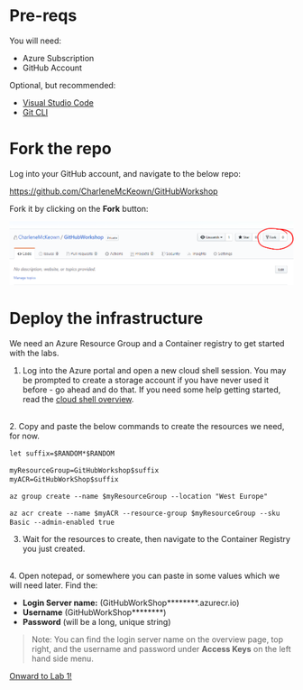 # Pre-reqs

You will need: 

* Azure Subscription
* GitHub Account

Optional, but recommended:

* [Visual Studio Code](https://code.visualstudio.com/)
* [Git CLI](https://git-scm.com/downloads)

# Fork the repo

Log into your GitHub account, and navigate to the below repo:

https://github.com/CharleneMcKeown/GitHubWorkshop

Fork it by clicking on the **Fork** button:

<img src="imgs/ForkIt.PNG">


# Deploy the infrastructure

We need an Azure Resource Group and a Container registry to get started with the labs. 

1. Log into the Azure portal and open a new cloud shell session. You may be prompted to create a storage account if you have never used it before - go ahead and do that. If you need some help getting started, read the [cloud shell overview](https://docs.microsoft.com/en-us/azure/cloud-shell/overview).
<br>
2. Copy and paste the below commands to create the resources we need, for now. 

```
let suffix=$RANDOM*$RANDOM
```
```
myResourceGroup=GitHubWorkshop$suffix
myACR=GitHubWorkShop$suffix
```

```
az group create --name $myResourceGroup --location "West Europe"
```

```
az acr create --name $myACR --resource-group $myResourceGroup --sku Basic --admin-enabled true
```

3. Wait for the resources to create, then navigate to the Container Registry you just created.
<br>
4. Open notepad, or somewhere you can paste in some values which we will need later.  Find the:

* **Login Server name:** (GitHubWorkShop********.azurecr.io)
* **Username** (GitHubWorkShop********)
* **Password** (will be a long, unique string)
> Note: You can find the login server name on the overview page, top right, and the username and password under **Access Keys** on the left hand side menu.

[Onward to Lab 1!](../docs/labs/lab.1/lab.1.md)